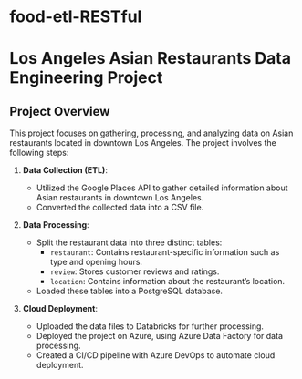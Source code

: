 # food-etl-RESTful

# Los Angeles Asian Restaurants Data Engineering Project

## Project Overview

This project focuses on gathering, processing, and analyzing data on Asian restaurants located in downtown Los Angeles. The project involves the following steps:

1. **Data Collection (ETL)**:
    - Utilized the Google Places API to gather detailed information about Asian restaurants in downtown Los Angeles.
    - Converted the collected data into a CSV file.

2. **Data Processing**:
    - Split the restaurant data into three distinct tables:
        - `restaurant`: Contains restaurant-specific information such as type and opening hours.
        - `review`: Stores customer reviews and ratings.
        - `location`: Contains information about the restaurant’s location.
    - Loaded these tables into a PostgreSQL database.

3. **Cloud Deployment**:
    - Uploaded the data files to Databricks for further processing.
    - Deployed the project on Azure, using Azure Data Factory for data processing.
    - Created a CI/CD pipeline with Azure DevOps to automate cloud deployment.
